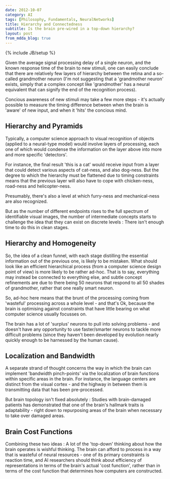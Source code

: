```yaml
---
date: 2012-10-07
category: AI
tags: [Philosophy, Fundamentals, NeuralNetworks]
title: Hierarchy and Connectedness
subtitle: Is the brain pre-wired in a top-down hierarchy?
layout: post
from_mdda_blog: true
---
```

{% include JB/setup %}


Given the average signal processing delay of a single neuron, 
and the known response time of the brain to new stimuli, 
one can easily conclude that there are relatively few layers of 
hierarchy between the retina and a so-called grandmother neuron
(I'm not suggesting that a 'grandmother neuron' exists, 
simply that a complex concept like 'grandmother' has a neural equivalent
that can signify the end of the recognition process).

Concious awareness of new stimuli may take a few more steps - 
it's actually possible to measure the timing difference between when the
brain is 'aware' of new input, and when it 'hits' the concious mind.


Hierarchy and Pyramids
---------------------------------

Typically, a computer science approach to visual recognition of objects 
(applied to a neural-type model) 
would involve layers of processing, each one of which would condense the
information on the layer above into more and more specific 'detectors'.

For instance, the final result 'this is a cat' would receive input from 
a layer that could detect various aspects of cat-ness, and also dog-ness.
But the degree to which the hierarchy must be flattened due to timing constraints
means that the previous layer will also have to cope with chicken-ness, road-ness 
and helicopter-ness.  

Presumably, there's also a level at which furry-ness and mechanical-ness are 
also recognized.  

But as the number of different endpoints rises to the full spectrum of identifiable 
visual images, the number of intermediate concepts starts to challenge the idea
that they can exist on discrete levels : There isn't enough time to do this in clean stages.


Hierarchy and Homogeneity 
---------------------------------

So, the idea of a clean funnel, with each stage distilling the essential information
out of the previous one, is likely to be mistaken.  What should look like an 
efficient hierarchical process (from a computer science design point of view) is 
more likely to be rather ad-hoc.  That is to say, everything may instead be connected to everything else, and 
subtle concept refinements are due to there being 50 neurons that respond to all 
50 shades of grandmother, rather that one really smart neuron.  

So, ad-hoc here means that 
the brunt of the processing coming from 'wasteful' processing across a whole level - 
and that's Ok, because the brain is optimising against constraints that have 
little bearing on what computer science usually focusses on.

The brain has a lot of 'surplus' neurons to pull into 
solving problems - and doesn't have any opportunity to use faster/smarter neurons to 
tackle more difficult problems 
(since they haven't been developed by evolution nearly quickly enough to be harnessed by the 
human cause).



Localization and Bandwidth
---------------------------------

A separate strand of thought concerns the 
way in which the brain can implement 'bandwidth pinch-points' via the localization of brain 
functions within specific areas in the brain.  For instance, the language centers are distinct from the visual cortex - 
and the highway in between them is transmitting data that has been pre-processed.

But brain topology isn't fixed absolutely : Studies with brain-damaged patients has 
demonstrated that one of the brain's hallmark traits is adaptability - right down
to repurposing areas of the brain when necessary to take over damaged areas.


Brain Cost Functions
---------------------------------

Combining these two ideas :  A lot of the 'top-down' thinking about how the brain 
operates is wishful thinking.  The brain can afford to process in a way that is wasteful of neural resources - 
one of its primary constraints is reaction time, and AI researchers should think about
efficiency of representations in terms of the brain's actual 'cost function', rather than
in terms of the cost function that determines how computers are constructed.

